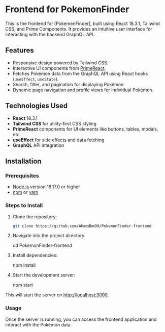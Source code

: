 # Frontend for PokemonFinder

This is the frontend for [PokemenFinder], built using React 18.3.1, Tailwind CSS, and Prime Components. It provides an intuitive user interface for interacting with the backend GraphQL API.

## Features

- Responsive design powered by Tailwind CSS.
- Interactive UI components from [PrimeReact](https://primefaces.org/primereact/).
- Fetches Pokémon data from the GraphQL API using React hooks (`useEffect`, `useState`).
- Search, filter, and pagination for displaying Pokémon.
- Dynamic page navigation and profile views for individual Pokémon.

## Technologies Used

- **React** 18.3.1
- **Tailwind CSS** for utility-first CSS styling
- **PrimeReact** components for UI elements like buttons, tables, modals, etc.
- **useEffect** for side effects and data fetching
- **GraphQL** API integration

## Installation

### Prerequisites

- [Node.js](https://nodejs.org/) version 18.17.0 or higher
- [npm](https://www.npmjs.com/) or [yarn](https://yarnpkg.com/)

### Steps to Install

1. Clone the repository:

   ```bash
   git clone https://github.com/Ahmedbm99/PokemonFinder-frontend

2. Navigate into the project directory:

    cd PokemonFinder-frontend

3. Install dependencies:

    npm install

4. Start the development server:

    npm start

This will start the server on <http://localhost:3000>.

### Usage

Once the server is running, you can access the frontend application and interact with the Pokémon data. 
